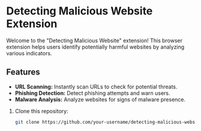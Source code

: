 # Detecting Malicious Website Extension

Welcome to the "Detecting Malicious Website" extension! This browser extension helps users identify potentially harmful websites by analyzing various indicators.

## Features

- **URL Scanning:** Instantly scan URLs to check for potential threats.
- **Phishing Detection:** Detect phishing attempts and warn users.
- **Malware Analysis:** Analyze websites for signs of malware presence.



1. Clone this repository:
   ```bash
   git clone https://github.com/your-username/detecting-malicious-website-extension.git](https://github.com/dokhoa101/Detecting-malicious-websites.git)
